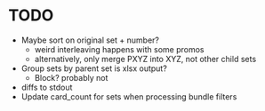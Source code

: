# TODO

-   Maybe sort on original set + number?
    -   weird interleaving happens with some promos
    -   alternatively, only merge PXYZ into XYZ, not other child sets
-   Group sets by parent set is xlsx output?
    -   Block? probably not
-   diffs to stdout
-   Update card_count for sets when processing bundle filters
